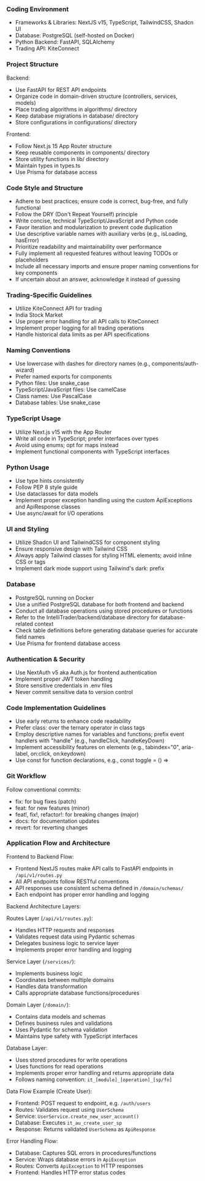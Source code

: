 ### Coding Environment

- Frameworks & Libraries: NextJS v15, TypeScript, TailwindCSS, Shadcn UI
- Database: PostgreSQL (self-hosted on Docker)
- Python Backend: FastAPI, SQLAlchemy
- Trading API: KiteConnect

### Project Structure

Backend:

- Use FastAPI for REST API endpoints
- Organize code in domain-driven structure (controllers, services, models)
- Place trading algorithms in algorithms/ directory
- Keep database migrations in database/ directory
- Store configurations in configurations/ directory

Frontend:

- Follow Next.js 15 App Router structure
- Keep reusable components in components/ directory
- Store utility functions in lib/ directory
- Maintain types in types.ts
- Use Prisma for database access

### Code Style and Structure

- Adhere to best practices; ensure code is correct, bug-free, and fully functional
- Follow the DRY (Don't Repeat Yourself) principle
- Write concise, technical TypeScript/JavaScript and Python code
- Favor iteration and modularization to prevent code duplication
- Use descriptive variable names with auxiliary verbs (e.g., isLoading, hasError)
- Prioritize readability and maintainability over performance
- Fully implement all requested features without leaving TODOs or placeholders
- Include all necessary imports and ensure proper naming conventions for key components
- If uncertain about an answer, acknowledge it instead of guessing

### Trading-Specific Guidelines

- Utilize KiteConnect API for trading
- India Stock Market
- Use proper error handling for all API calls to KiteConnect
- Implement proper logging for all trading operations
- Handle historical data limits as per API specifications

### Naming Conventions

- Use lowercase with dashes for directory names (e.g., components/auth-wizard)
- Prefer named exports for components
- Python files: Use snake_case
- TypeScript/JavaScript files: Use camelCase
- Class names: Use PascalCase
- Database tables: Use snake_case

### TypeScript Usage

- Utilize Next.js v15 with the App Router
- Write all code in TypeScript; prefer interfaces over types
- Avoid using enums; opt for maps instead
- Implement functional components with TypeScript interfaces

### Python Usage

- Use type hints consistently
- Follow PEP 8 style guide
- Use dataclasses for data models
- Implement proper exception handling using the custom ApiExceptions and ApiResponse classes
- Use async/await for I/O operations

### UI and Styling

- Utilize Shadcn UI and TailwindCSS for component styling
- Ensure responsive design with Tailwind CSS
- Always apply Tailwind classes for styling HTML elements; avoid inline CSS or tags
- Implement dark mode support using Tailwind's dark: prefix

### Database

- PostgreSQL running on Docker
- Use a unified PostgreSQL database for both frontend and backend
- Conduct all database operations using stored procedures or functions
- Refer to the IntelliTrader/backend/database directory for database-related context
- Check table definitions before generating database queries for accurate field names
- Use Prisma for frontend database access

### Authentication & Security

- Use NextAuth v5 aka Auth.js for frontend authentication
- Implement proper JWT token handling
- Store sensitive credentials in .env files
- Never commit sensitive data to version control

### Code Implementation Guidelines

- Use early returns to enhance code readability
- Prefer class: over the ternary operator in class tags
- Employ descriptive names for variables and functions; prefix event handlers with "handle" (e.g., handleClick, handleKeyDown)
- Implement accessibility features on elements (e.g., tabindex="0", aria-label, on:click, on:keydown)
- Use const for function declarations, e.g., const toggle = () =>

### Git Workflow

Follow conventional commits:

- fix: for bug fixes (patch)
- feat: for new features (minor)
- feat!, fix!, refactor!: for breaking changes (major)
- docs: for documentation updates
- revert: for reverting changes

### Application Flow and Architecture

Frontend to Backend Flow:

- Frontend NextJS routes make API calls to FastAPI endpoints in `/api/v1/routes.py`
- All API endpoints follow RESTful conventions
- API responses use consistent schema defined in `/domain/schemas/`
- Each endpoint has proper error handling and logging

Backend Architecture Layers:

Routes Layer (`/api/v1/routes.py`):

- Handles HTTP requests and responses
- Validates request data using Pydantic schemas
- Delegates business logic to service layer
- Implements proper error handling and logging

Service Layer (`/services/`):

- Implements business logic
- Coordinates between multiple domains
- Handles data transformation
- Calls appropriate database functions/procedures

Domain Layer (`/domain/`):

- Contains data models and schemas
- Defines business rules and validations
- Uses Pydantic for schema validation
- Maintains type safety with TypeScript interfaces

Database Layer:

- Uses stored procedures for write operations
- Uses functions for read operations
- Implements proper error handling and returns appropriate data
- Follows naming convention: `it_[module]_[operation]_[sp/fn]`

Data Flow Example (Create User):

- Frontend: POST request to endpoint, e.g. `/auth/users`
- Routes: Validates request using `UserSchema`
- Service: `UserService.create_new_user_account()`
- Database: Executes `it_au_create_user_sp`
- Response: Returns validated `UserSchema` as `ApiResponse`

Error Handling Flow:

- Database: Captures SQL errors in procedures/functions
- Service: Wraps database errors in `ApiException`
- Routes: Converts `ApiException` to HTTP responses
- Frontend: Handles HTTP error status codes
